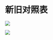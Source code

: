 # 新旧对照表

![](https://www.nta.go.jp/tmp/38d39dd6-eb16-433e-b0b2-53ae729682b7/images/ce4ef2c24a6336bfa81df052eda77f1869288505ef393d01a68f888069bf1022.jpg)

![](https://www.nta.go.jp/tmp/38d39dd6-eb16-433e-b0b2-53ae729682b7/images/2c98fdf701e2462b1372618bc0618fca5b1b11c3d14e861d54adc91bde7d3149.jpg)